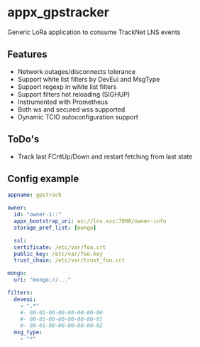# appx_gpstracker
Generic LoRa application to consume TrackNet LNS events

## Features
* Network outages/disconnects tolerance
* Support white list filters by DevEui and MsgType
* Support regexp in white list filters
* Support filters hot reloading (SIGHUP)
* Instrumented with Prometheus
* Both ws and secured wss supported
* Dynamic TCIO autoconfiguration support

## ToDo's
* Track last FCntUp/Down and restart fetching from last state

## Config example
```yaml
appname: gpstrack

owner:
  id: "owner-1::"
  appx_bootstrap_uri: ws://lns.xxx:7000/owner-info
  storage_pref_list: [mongo]

  ssl:
  certificate: /etc/var/foo.crt
  public_key: /etc/var/foo.key
  trust_chain: /etc/var/trust_foo.crt

mongo:
  uri: "mongo://..."

filters:
  deveui:
    - ".*"
    #- 00-01-00-00-00-00-00-00
    #- 00-01-00-00-00-00-00-01
    #- 00-01-00-00-00-00-00-02
  msg_type: 
    - "*"
```